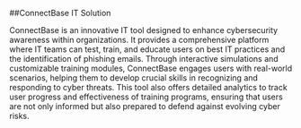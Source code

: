 ##ConnectBase IT Solution

ConnectBase is an innovative IT tool designed to enhance cybersecurity awareness within organizations. It provides a comprehensive platform where IT teams can test, train, and educate users on best IT practices and the identification of phishing emails. Through interactive simulations and customizable training modules, ConnectBase engages users with real-world scenarios, helping them to develop crucial skills in recognizing and responding to cyber threats. This tool also offers detailed analytics to track user progress and effectiveness of training programs, ensuring that users are not only informed but also prepared to defend against evolving cyber risks.